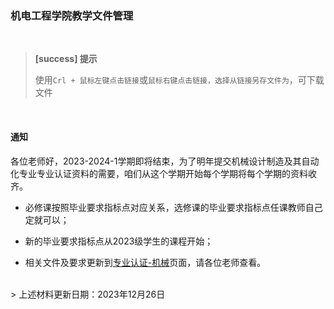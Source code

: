 ### 机电工程学院教学文件管理
<br/> 


> **[success] 提示**
> 
> 使用`Crl + 鼠标左键点击链接`或`鼠标右键点击链接，选择从链接另存文件为`，可下载文件


<br/>

#### 通知


各位老师好，2023-2024-1学期即将结束，为了明年提交机械设计制造及其自动化专业专业认证资料的需要，咱们从这个学期开始每个学期将每个学期的资料收齐。
  
  - 必修课按照毕业要求指标点对应关系，选修课的毕业要求指标点任课教师自己定就可以；

  - 新的毕业要求指标点从2023级学生的课程开始；
  
  - 相关文件及要求更新到[专业认证-机械](./Markdown/Certification/Certification.md)页面，请各位老师查看。


<br/>
> 上述材料更新日期：2023年12月26日


<br/>